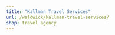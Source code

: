 ```yaml
---
title: "Kallman Travel Services"
url: /waldwick/kallman-travel-services/
shop: travel agency
---
```

